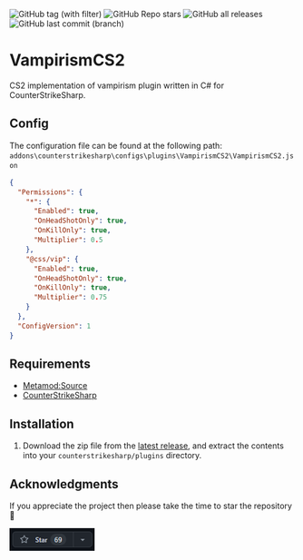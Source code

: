 ﻿![GitHub tag (with filter)](https://img.shields.io/github/v/tag/fidarit/cs2-Vampirism?style=for-the-badge&label=Version)
![GitHub Repo stars](https://img.shields.io/github/stars/fidarit/cs2-Vampirism?style=for-the-badge)
![GitHub all releases](https://img.shields.io/github/downloads/fidarit/cs2-Vampirism/total?style=for-the-badge)
![GitHub last commit (branch)](https://img.shields.io/github/last-commit/fidarit/cs2-Vampirism/master?style=for-the-badge)

# VampirismCS2
CS2 implementation of vampirism plugin written in C# for CounterStrikeSharp.

## Config
The configuration file can be found at the following path: `addons\counterstrikesharp\configs\plugins\VampirismCS2\VampirismCS2.json`

```json
{
  "Permissions": {
    "*": {
      "Enabled": true,
      "OnHeadShotOnly": true,
      "OnKillOnly": true,
      "Multiplier": 0.5
    },
    "@css/vip": {
      "Enabled": true,
      "OnHeadShotOnly": true,
      "OnKillOnly": true,
      "Multiplier": 0.75
    }
  },
  "ConfigVersion": 1
}
```

## Requirements
- [Metamod:Source](https://www.sourcemm.net/downloads.php/?branch=master)
- [CounterStrikeSharp](https://github.com/roflmuffin/CounterStrikeSharp)

## Installation
1. Download the zip file from the [latest release](../../releases), and extract the contents into your `counterstrikesharp/plugins` directory.

## Acknowledgments
If you appreciate the project then please take the time to star the repository 🙏

![Star us](https://github.com/b3none/gdprconsent/raw/development/.github/README_ASSETS/star_us.png)
